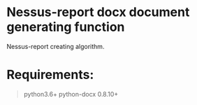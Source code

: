 # Nessus-report docx document generating function
Nessus-report creating algorithm.
# Requirements:
> python3.6+
> python-docx 0.8.10+
